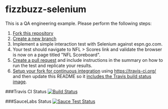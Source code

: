 fizzbuzz-selenium
=================

This is a QA engineering example. Please perform the following steps:

1. [Fork this repository](https://help.github.com/articles/fork-a-repo)
1. [Create a new branch](https://github.com/blog/1377-create-and-delete-branches)
1. Implement a simple interaction test with Selenium against espn.go.com.
  1. Your test should navigate to NFL > Scores link and validate the browser is now on a page titled "NFL Scoreboard".
1. [Create a pull request](https://help.github.com/articles/creating-a-pull-request) and include instructions in the summary on how to run the test and replicate your results.
1. [Setup your fork for continuous integration](http://docs.travis-ci.com/user/languages/java/) using https://travis-ci.org/ and then update this README so it [includes the Travis build status image](http://docs.travis-ci.com/user/status-images/).

###Travis CI Status
[![Build Status](https://travis-ci.org/ImagineersApprentice/fizzbuzz-selenium.svg?branch=EmilyBurch)](https://travis-ci.org/ImagineersApprentice/fizzbuzz-selenium)

###SauceLabs Status
[![Sauce Test Status](https://saucelabs.com/buildstatus/emilyburch)](https://saucelabs.com/u/emilyburch)
